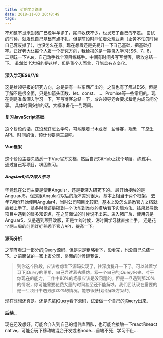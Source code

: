 ```yaml
---
title: 近期学习路线
date: 2018-11-03 20:48:49
tags:
---
```

不知道不觉来到猪厂已经半年多了，期间收获不少，也发现了自己的不足。
面试的时候，就发现自己基础有点不扎，但是前段时间忙着处理业务（业务不忙的时候自己荒废掉了），也没怎么在意。现在想着还是先提升一下自己基础，把基础打牢。正好老大让每个人报一个研究方向，我给报的是一期深入学习ES6、7、8，二期玩一下Vue，自己动手找个项目练练手。中间有时间多写写博客，吸收总结一下。
虽然给老大报的是这样，但是我个人而言，可能会有点变化。

#### 深入学习ES6/7/8
这是给领导报的研究方向，总是要有一些东西产出的。之前也有了解过ES6，但是了解不是很全面，只是如箭头函数、let、const、...、Promise等一些常用的。现在则是准备深入学习一下，写写博客总结一下，或许领导还会要求和组内成员间分享。
具体时间安排的话，大概准备花一到两周。

#### 复习JavaScript基础
这个阶段的话，还没想好怎么学习，可能跟着书本或者一些博客，熟悉一下原生API。
时间的话，预计也要两三周吧。

#### Vue框架
这个阶段主要先熟悉一下Vue官方文档，然后自己GitHub上找个项目，练练手。通过自己写项目，巩固练习。

##### Angular5/6/7深入学习
毕竟现在公司主要是使用Angular，还是要深入研究下的。
最开始接触的是AngularJS，但是跟Angular2以后的版本差别很大，基本上相当于两个框架。
去年7月份开始使用Angular4，当时公司项目比较赶，基本上没怎么熟悉官方文档就直接上手了。很多时候都是碰到一个功能到类似的模块看下实现方法。结果就导致项目中遇到的很多知识点，在之前面试的时候说不出来。进入猪厂后，使用的是Angular5，又是遇到项目改版，正是忙的时候，没时间学习就直接上手。
还是花个两三周的时间好好熟悉下官方API，提高一下。

#### 源码分析
之前有看过一部分的jQuery源码，但是只是粗略看下，没看完，也没自己总结一下。之前面试的一家上市公司，终面的时候跟我说，
> 到你这个阶段，应该考虑看下源码实现了，往深度提升一下了。可以试着学习下jQuery的思想，自己尝试着去模仿，写一个自己的jQuery出来。对于你现在的能力，工作中80%的场景应该是没问题的。但是一旦遇到那20%的情况，你可能需要花费大量的时间甚至还不能解决。我们团队现在需要的是一旦项目中遇到那20%的情况，能够很快找出解决方案的。

现在想想还真是。还是先拿jQuery看下源码，试着做一个自己的jQuery出来。

#### 后续...
现在还没想好，可能会介入到自己的组件库团队，也可能会接触一下react和react native，可能会玩下移动端混合开发或者node...
前端不死，学习不止...



